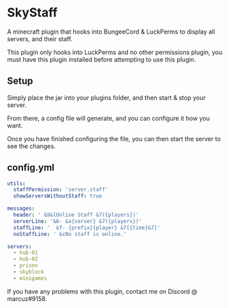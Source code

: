 # SkyStaff
A minecraft plugin that hooks into BungeeCord &amp; LuckPerms to display all servers, and their staff.

This plugin only hooks into LuckPerms and no other permissions plugin, you must have this plugin installed before attempting to use this plugin.

## Setup
Simply place the jar into your plugins folder, and then start & stop your server.

From there, a config file will generate, and you can configure it how you want.

Once you have finished configuring the file, you can then start the server to see the changes.

## config.yml

```yml
utils:
  staffPermission: 'server.staff'
  showServersWithoutStaff: true

messages:
  header: ' &9&lOnline Staff &7({players})'
  serverLine: '&6- &a{server} &7({players})'
  staffLine: '  &f- {prefix}{player} &7[{time}&7]'
  noStaffLine: ' &cNo staff is online.'

servers:
  - hub-01
  - hub-02
  - prison
  - skyblock
  - minigames
```

If you have any problems with this plugin, contact me on Discord @ marcuz#9158.
